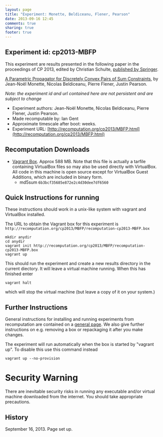 ```yaml
---
layout: page
title: "Experiment: Monette, Beldiceanu, Flener, Pearson"
date: 2013-09-16 12:45
comments: true
sharing: true
footer: true
---
```


## Experiment id: cp2013-MBFP 

This experiment are results presented in the following paper in the proceedings of CP 2013, edited by Christian Schulte,
[published by Springer](https://www.springer.com/computer/theoretical+computer+science/book/978-3-642-40626-3).

[A Parametric Propagator for Discretely Convex Pairs of Sum Constraints](http://link.springer.com/chapter/10.1007/978-3-642-40627-0_40), 
by 
Jean-Noël Monette, Nicolas Beldiceanu, Pierre Flener, Justin Pearson.  


*Note: the experiment id and url contained here are not persistent and are subject to change*

* Experiment authors: Jean-Noël Monette, Nicolas Beldiceanu, Pierre Flener, Justin Pearson.
* Made recomputable by: Ian Gent
* Approximate timescale after boot: weeks.
* Experiment URL: [http://recomputation.org/cp2013/MBFP.html](http://recomputation.org/cp2013/MBFP.html)

## Recomputation Downloads

* [Vagrant Box](MBFP/recomputation-cp2013-MBFP.box). Approx 588 MB. 
Note that this file is actually a tarfile containing VirtualBox files so may also be used directly with VirtualBox.  All code in this machine is open source except for VirtualBox Guest Additions, which are included in binary form.  
    * md5sum `6b3bcf35685e872e2c4d30dee7df6560`

## Quick Instructions for running 

These instructions should work in a unix-like system with vagrant and VirtualBox installed.
    
The URL to obtain the Vagrant box for this experiment is 
`http://recomputation.org/cp2013/MBFP/recomputation-cp2013-MBFP.box`

    mkdir anydir
    cd anydir
    vagrant init http://recomputation.org/cp2013/MBFP/recomputation-cp2013-MBFP.box
    vagrant up
   
This should run the experiment and create a new results directory in the current diectory. 
It will leave a virtual machine running.  When this has finished enter

    vagrant halt

which will stop the virtual machine (but leave a copy of it on your system.)
     
## Further Instructions 

General instructions for installing and running experiments from recomputation are contained on a [general page](general_instructions.html). We also give further instructions on e.g. removing a box or repackaging it after you make changes.

The experiment will run automatically when the box is started by "vagrant up".  To disable this use this command instead 

    vagrant up --no-provision

# Security Warning

There are inevitable security risks in running any executable and/or virtual machine downloaded from the internet. You should take appropriate precautions.

## History

September 16, 2013.  Page set up.



